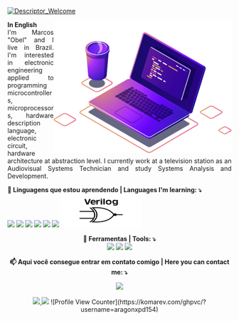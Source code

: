 [![Descriptor_Welcome](https://readme-typing-svg.herokuapp.com/?font=Fira+Code&pause=1000&width=435&lines=Bem+vindo;Welcome;%ED%99%98%EC%98%81%ED%95%B4%EC%9A%94)](https://github.com/aragonxpd154/aragonxpd154)

<img src="https://github.com/aragonxpd154/aragonxpd154/blob/main/computer-illustration.png" min-width="400px" max-width="400px" width="400px" align="right" alt="Computador iuriCode">

<p align="justify">
  <p align="justify">
  <strong>In English</strong> <br>
  I'm Marcos "Obel" and I live in Brazil. I'm interested in electronic engineering applied to programming microcontrollers, microprocessors, hardware description language, electronic circuit, hardware architecture at abstraction level.
   I currently work at a television station as an Audiovisual Systems Technician and study Systems Analysis and Development.
  <br>
  <p></p>

<div align="left">
<p align="left"><strong>
  👀 Linguagens que estou aprendendo | Languages I'm learning: ⤵️ <br></strong>
  <a>
  <img src="https://img.shields.io/badge/C%23-239120?style=for-the-badge&logo=c-sharp&logoColor=white"/>
  
  <img src="https://img.shields.io/badge/C-00599C?style=for-the-badge&logo=c&logoColor=white"/>
  
  <img src="https://img.shields.io/badge/C%2B%2B-00599C?style=for-the-badge&logo=c%2B%2B&logoColor=white"/>
  
  <img src="https://img.shields.io/badge/R-276DC3?style=for-the-badge&logo=r&logoColor=white"/>
  
  <img src="https://img.shields.io/badge/Lua-2C2D72?style=for-the-badge&logo=lua&logoColor=white"/>
  
  <img src="https://img.shields.io/badge/Python-14354C?style=for-the-badge&logo=python&logoColor=white"/>

  <img src="https://raw.githubusercontent.com/aragonxpd154/aragonxpd154/605244c52628f0e28a0ad00909071483889de43b/SystemVerilog_logo.svg"/>
  </a>
</p>
</div>

<div align="center">
<p align="center"><strong>
  💼 Ferramentas | Tools: ⤵️ </strong><br>
  <a>
  <img src="https://img.shields.io/badge/Linux-E34F26?style=for-the-badge&logo=linux&logoColor=black"/>
  </a>

  <img src="https://img.shields.io/badge/Git-E34F26?style=for-the-badge&logo=git&logoColor=white"/>
  </a>
  <img src="https://img.shields.io/badge/blender-%23F5792A.svg?style=for-the-badge&logo=blender&logoColor=white"/>
  </a>
</p>
</div>


<div align="center">
<div align="center">
<p align="center"><strong>
  📫 Aqui você consegue entrar em contato comigo | Here you can contact me: ⤵️ </strong><br>
</p>
  
<img aligh="center" src="https://github-readme-stats.vercel.app/api?username=aragonxpd154&show_icons=true"/> </a>
  

  
</div>

<p align="center">

  <a href="https://www.linkedin.com/in/marcosobel" alt="Linkedin">
  <img src="https://img.shields.io/badge/LinkedIn-0077B5?style=for-the-badge&logo=linkedin&logoColor=white"/>

  <a href="https://www.youtube.com/@voraz3d" alt="Instagram">
  <img src="https://img.shields.io/badge/YouTube-FF0000?style=for-the-badge&logo=youtube&logoColor=white"/></a>
  ![Profile View Counter](https://komarev.com/ghpvc/?username=aragonxpd154)
  
</p>
</div>
